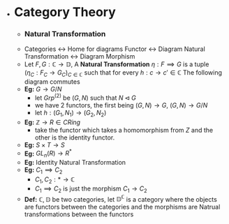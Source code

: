 - # Category Theory
	- ### Natural Transformation
	- Categories <-> Home for diagrams
	  Functor <-> Diagram
	  Natural Transformation <-> Diagram Morphism
	- Let $F, G:\mathbb{C}\to\mathbb{D}$, A __Natural Transformation__ $\eta:F\implies G$ is a tuple $(\eta_C: F_C \to G_C)_{C\in\mathbb{C}}$ such that for every $h:c\to c'\in\mathbb{C}$ The following diagram commutes
	- __Eg:__ $G\to G/N$
		- let $Grp^{(2)}$ be $(G, N)$ such that $N \lhd G$
		- we have 2 functors, the first being $(G, N) \to G$, $(G, N) \to G / N$
		- let $h: (G_1, N_1) \to (G_2, N_2)$
	- __Eg:__ $\mathbb{Z} \to R \in CRing$
		- take the functor which takes a homomorphism from $Z$ and the other is the identity functor.
	- __Eg:__ $S\times T \to S$
	- __Eg:__ $GL_n(R) \to R^*$
	- __Eg:__ Identity Natural Transformation
	- __Eg:__ $C_1 \implies C_2$
		- $C_1, C_2: * \to \mathbb{C}$
		- $C_1\implies C_2$ is just the morphism $C_1\to C_2$
	- __Def:__ $\mathbb{C},\mathbb{D}$ be two categories, let $\mathbb{D}^{\mathbb{C}}$ is a category where the objects are functors between the categories and the morphisms are Natrual transformations between the functors